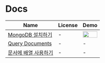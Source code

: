 Docs
=======
Name | License | Demo
--- | --- | ---
[MongoDB 설치하기](http://mainichibenkyo.tistory.com/167) | - | <img src="http://cfile21.uf.tistory.com/image/2514CC3456CBAEAB120A4F" width="100%">
[Query Documents](https://docs.mongodb.org/manual/tutorial/query-documents/) | - | -
[문서에 배열 사용하기](http://egloos.zum.com/tiger5net/v/5709661) | - | -

